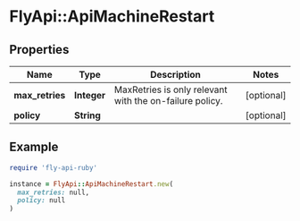 # FlyApi::ApiMachineRestart

## Properties

| Name | Type | Description | Notes |
| ---- | ---- | ----------- | ----- |
| **max_retries** | **Integer** | MaxRetries is only relevant with the on-failure policy. | [optional] |
| **policy** | **String** |  | [optional] |

## Example

```ruby
require 'fly-api-ruby'

instance = FlyApi::ApiMachineRestart.new(
  max_retries: null,
  policy: null
)
```

